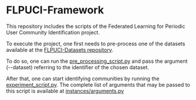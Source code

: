 # FLPUCI-Framework

This repository includes the scripts of the Federated Learning for Periodic User Community Identification project.

To execute the project, one first needs to pre-process one of the datasets available at the 
[FLPUCI-Datasets repository](https://github.com/diegocdts/FLPUCI-Datasets).

To do so, one can run the [pre_processing_script.py](pre_processing_script.py) and pass the argument (--dataset) 
referring to the identifier of the chosen dataset.

After that, one can start identifying communities by running the [experiment_script.py](experiment_script.py).
The complete list of arguments that may be passed to this script is available at 
[instances/arguments.py](instances/arguments.py)